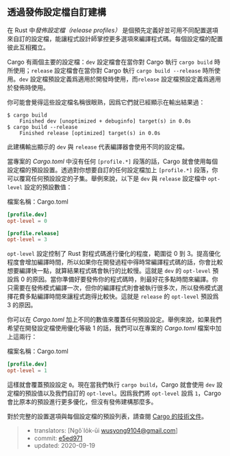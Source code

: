 ## 透過發佈設定檔自訂建構

在 Rust 中*發佈設定檔（release profiles）* 是個預先定義好並可用不同配置選項來自訂的設定檔，能讓程式設計師掌控更多選項來編譯程式碼。每個設定檔的配置彼此互相獨立。

Cargo 有兩個主要的設定檔：`dev` 設定檔會在當你對 Cargo 執行 `cargo build` 時所使用；`release` 設定檔會在當你對 Cargo 執行 `cargo build --release` 時所使用。`dev` 設定檔預設定義爲適用於開發時使用，而`release` 設定檔預設定義爲適用於發佈時使用。

你可能會覺得這些設定檔名稱很眼熟，因爲它們就已經顯示在輸出結果過：

<!-- manual-regeneration
anywhere, run:
cargo build
cargo build --release
and ensure output below is accurate
-->

```console
$ cargo build
    Finished dev [unoptimized + debuginfo] target(s) in 0.0s
$ cargo build --release
    Finished release [optimized] target(s) in 0.0s
```

此建構輸出顯示的 `dev` 與 `release` 代表編譯器會使用不同的設定檔。

當專案的 *Cargo.toml* 中沒有任何 `[profile.*]` 段落的話，Cargo 就會使用每個設定檔的預設設置。透過對你想要自訂的任何設定檔加上 `[profile.*]` 段落，你可以覆寫任何預設設定的子集。舉例來說，以下是 `dev` 與 `release` 設定檔中 `opt-level` 設定的預設數值：

<span class="filename">檔案名稱：Cargo.toml</span>

```toml
[profile.dev]
opt-level = 0

[profile.release]
opt-level = 3
```

`opt-level` 設定控制了 Rust 對程式碼進行優化的程度，範圍從 0 到 3。提高優化程度會增加編譯時間，所以如果你在開發過程中得時常編譯程式碼的話，你會比較想要編譯快一點，就算結果程式碼會執行的比較慢。這就是 `dev` 的 `opt-level` 預設爲 0 的原因。當你準備好要發佈你的程式碼時，則最好花多點時間來編譯。你只需要在發佈模式編譯一次，但你的編譯程式則會被執行很多次，所以發佈模式選擇花費多點編譯時間來讓程式跑得比較快。這就是 `release` 的 `opt-level` 預設爲 3 的原因。

你可以在 *Cargo.toml* 加上不同的數值來覆蓋任何預設設定。舉例來說，如果我們希望在開發設定檔使用優化等級 1 的話，我們可以在專案的 *Cargo.toml* 檔案中加上這兩行：

<span class="filename">檔案名稱：Cargo.toml</span>

```toml
[profile.dev]
opt-level = 1
```

這樣就會覆蓋預設設定 `0`。現在當我們執行 `cargo build`，Cargo 就會使用 `dev` 設定檔的預設值以及我們自訂的 `opt-level`。因爲我們將 `opt-level` 設爲 `1`，Cargo 會比原本的預設進行更多優化，但沒有發佈建構那麼多。

對於完整的設置選項與每個設定檔的預設列表，請查閱 [Cargo 的技術文件](https://doc.rust-lang.org/cargo/reference/profiles.html)。

> - translators: [Ngô͘ Io̍k-ūi <wusyong9104@gmail.com>]
> - commit: [e5ed971](https://github.com/rust-lang/book/blob/e5ed97128302d5fa45dbac0e64426bc7649a558c/src/ch14-01-release-profiles.md)
> - updated: 2020-09-19

